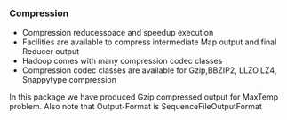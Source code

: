
### Compression 

- Compression reducesspace and speedup execution
- Facilities are available to compress intermediate Map output and final Reducer output
- Hadoop comes with many compression codec classes
- Compression codec classes are available for Gzip,BBZIP2, LLZO,LZ4, Snappytype compression
</P>
In this package we have produced Gzip compressed output for MaxTemp problem.
Also note that Output-Format is SequenceFileOutputFormat








